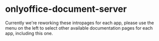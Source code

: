 # onlyoffice-document-server

Currently we're reworking these intropages for each app, please use the menu on the left to select other available documentation pages for each app, including this one.
